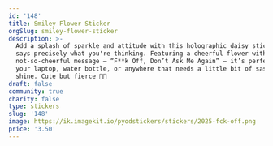 ```yaml
---
id: '148'
title: Smiley Flower Sticker
orgSlug: smiley-flower-sticker
description: >-
  Add a splash of sparkle and attitude with this holographic daisy sticker that
  says precisely what you're thinking. Featuring a cheerful flower with a
  not-so-cheerful message — “F**k Off, Don’t Ask Me Again” — it’s perfect for
  your laptop, water bottle, or anywhere that needs a little bit of sass and
  shine. Cute but fierce 🌸🔥
draft: false
community: true
charity: false
type: stickers
slug: '148'
image: https://ik.imagekit.io/pyodstickers/stickers/2025-fck-off.png
price: '3.50'
---
```

